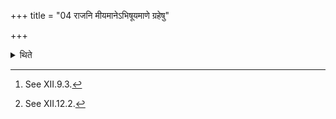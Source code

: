 +++
title = "04 राजनि मीयमानेऽभिषूयमाणे ग्रहेषु"

+++

<details><summary>थिते</summary>

4. While the king (Soma) is being measured out,[^1] while it is being pressed,[^2] while the scoops are being taken, he restrains his speech upto the taking of the Āgrayaṇa-scoop.  


[^1]: See XII.9.3.  

[^2]: See XII.12.2.  

[^3]: Beginning with the Dadhigraha (see XII.7.5)   

[^4]: See XII.15.7.  
</details>

